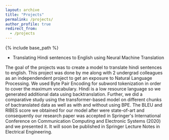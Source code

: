 ```yaml
---
layout: archive
title: "Projects"
permalink: /projects/
author_profile: true
redirect_from:
  - /projects
---
```


{% include base_path %}


* Translating Hindi sentences to English using Neural Machine Translation

The goal of the projects was to create a model to translate hindi sentences to english. This project was done by me along with 2 undergrad colleagues as an independendent project to get an exposure to Natural Language Processing. We used Byte Pair Encoding for subword tokenization in order to cover the maximum vocabulary. Hindi is a low resource language so we generated additional data using backtranslation. Further, we did a comparative study using the transformer-based model on different chunks of bactranslated data as well as with and without using BPE. The BLEU and RIBES score we obtained for our model after were state-of-art and consequently our research paper was accepted in Springer's International Conference on Communication Computing and Electronic Systems (2020) and we presented it. It will soon be published in Springer Lecture Notes in Electrical Engineering.

